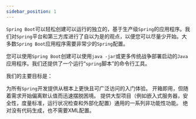 ```yaml
---
sidebar_position: 1
---
```


`Spring Boot`可以轻松创建可以运行的独立的，基于生产级`Spring`的应用程序。我们对`Spring`平台和第三方库进行了自以为是的观点，以便您可以尽量少开始。大多数`Spring Boot`应用程序需要非常少的`Spring`配置。

您可以使用`Spring Boot`创建可以使用`java -jar`或更多传统战争部署启动的`Java`应用程序。我们还提供了一个运行“`spring`脚本”的命令行工具。

我们的主要目标是：

为所有`Spring`开发提供从根本上更快且可广泛访问的入门体验。
开箱即用，但随着需求开始偏离默认值而迅速摆脱困境。
提供大型项目（例如嵌入式服务器，安全性，度量标准，运行状况检查和外部化配置）通用的一系列非功能性功能。
绝对没有代码生成，也不需要XML配置。